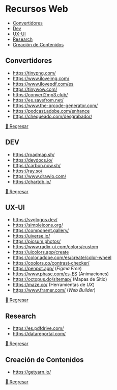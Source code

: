 # Recursos Web

- [Convertidores](#convertidores)
- [Dev](#dev)
- [UX-UI](#ux-ui)
- [Research](#research)
- [Creación de Contenidos](#creación-de-contenidos)

## Convertidores

- https://tinypng.com/
- https://www.iloveimg.com/
- https://www.ilovepdf.com/es
- https://tinywow.com/
- https://convert2mp3.club/
- https://es.savefrom.net/
- https://www.the-qrcode-generator.com/
- https://podcast.adobe.com/enhance
- https://chequeado.com/desgrabador/

[🔼 Regresar](#recursos-web)

## DEV

- https://roadmap.sh/
- https://devdocs.io/
- https://carbon.now.sh/
- https://ray.so/
- https://www.drawio.com/
- https://chartdb.io/

[🔼 Regresar](#recursos-web)

## UX-UI

- https://svglogos.dev/
- https://simpleicons.org/
- https://component.gallery/
- https://uiverse.io/
- https://picsum.photos/
- https://www.radix-ui.com/colors/custom
- https://uicolors.app/create
- https://color.adobe.com/es/create/color-wheel
- https://coolors.co/contrast-checker/
- https://penpot.app/ (_Figma Free_)
- https://www.phase.com/es-ES (Animaciones)
- https://octopus.do/sitemap/ (Mapas de Sitio)
- https://maze.co/ (Herramientas de _UX_)
- https://www.framer.com/ (_Web Builder_)

[🔼 Regresar](#recursos-web)

## Research

- https://es.pdfdrive.com/
- https://datareportal.com/

[🔼 Regresar](#recursos-web)

## Creación de Contenidos

- https://getyarn.io/

[🔼 Regresar](#recursos-web)
